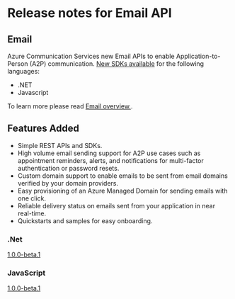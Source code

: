 # Release notes for Email API

## Email 
Azure Communication Services new Email APIs to enable Application-to-Person (A2P) communication. 
[New SDKs available](https://docs.microsoft.com/azure/communication-services/concepts/email/sdk-features) for the following languages:
- .NET
- Javascript

To learn more please read [Email overview.](https://docs.microsoft.com/azure/communication-services/concepts/email/email-overview).

## Features Added
- Simple REST APIs and SDKs.
- High volume email sending support for A2P use cases such as appointment reminders, alerts, and notifications for multi-factor authentication or password resets.
- Custom domain support to enable emails to be sent from email domains verified by your domain providers.
- Easy provisioning of an Azure Managed Domain for sending emails with one click.
- Reliable delivery status on emails sent from your application in near real-time.
- Quickstarts and samples for easy onboarding.

### .Net
[1.0.0-beta.1](https://github.com/Azure/azure-sdk-for-net/blob/main/sdk/communication/Azure.Communication.Email/CHANGELOG.md)

### JavaScript
[1.0.0-beta.1]( https://github.com/Azure/azure-sdk-for-js/blob/main/sdk/communication/communication-email/CHANGELOG.md)
